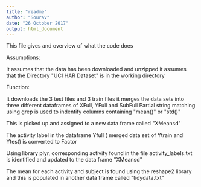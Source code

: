 ```yaml
---
title: "readme"
author: "Sourav"
date: "26 October 2017"
output: html_document
---
```


This file gives and overview of what the code does 

Assumptions:

It assumes that the data has been downloaded and unzipped 
it assumes that the Directory "UCI HAR Dataset" is in the working directory 


Function:

It downloads the 3 test files and 3 train files
it merges the data sets into three different dataframes of XFull, YFull and SubFull
Partial string matching using grep is used to indentify columns containing "mean()" or "std()"

This is picked up and assigned to a new data frame called "XMeansd"

The activity label in the dataframe Yfull ( merged data set of Ytrain and Ytest) is converted to Factor 

Using library plyr, corresponding activity found in the file activity_labels.txt is identified and updated to the data frame "XMeansd"

The mean for each activity and subject is found using the reshape2 library and this is populated in another data frame called "tidydata.txt"

